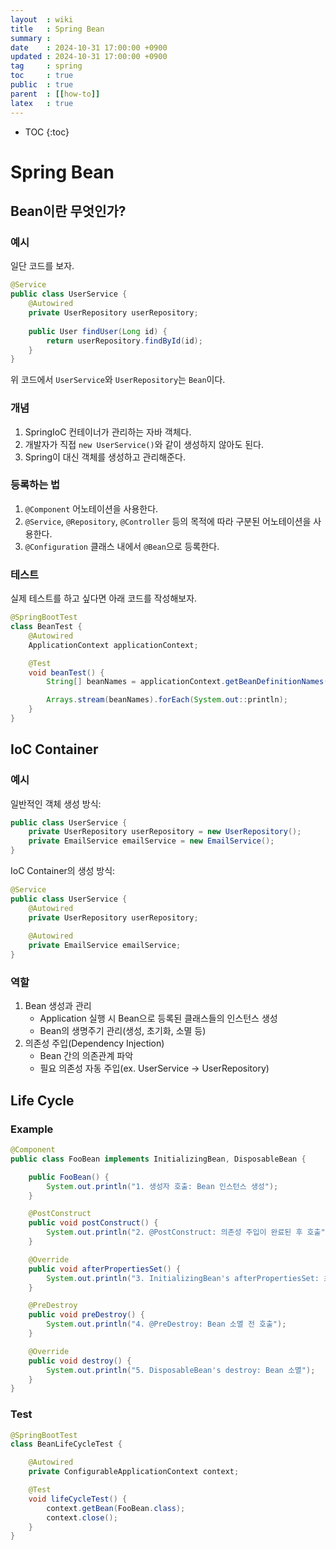 ```yaml
---
layout  : wiki
title   : Spring Bean
summary :
date    : 2024-10-31 17:00:00 +0900
updated : 2024-10-31 17:00:00 +0900
tag     : spring
toc     : true
public  : true
parent  : [[how-to]]
latex   : true
---
```

* TOC
{:toc}

# Spring Bean

## Bean이란 무엇인가?

### 예시

일단 코드를 보자.

```java
@Service
public class UserService {
    @Autowired
    private UserRepository userRepository;
    
    public User findUser(Long id) {
        return userRepository.findById(id);
    }
}
```

위 코드에서 `UserService`와 `UserRepository`는 `Bean`이다.

### 개념

1. SpringIoC 컨테이너가 관리하는 자바 객체다.
2. 개발자가 직접 `new UserService()`와 같이 생성하지 않아도 된다.
3. Spring이 대신 객체를 생성하고 관리해준다.

### 등록하는 법

1. `@Component` 어노테이션을 사용한다.
2. `@Service`, `@Repository`, `@Controller` 등의 목적에 따라 구분된 어노테이션을 사용한다.
3. `@Configuration` 클래스 내에서 `@Bean`으로 등록한다.

### 테스트

실제 테스트를 하고 싶다면 아래 코드를 작성해보자.

```java
@SpringBootTest
class BeanTest {
    @Autowired
    ApplicationContext applicationContext;

    @Test
    void beanTest() {
        String[] beanNames = applicationContext.getBeanDefinitionNames();

        Arrays.stream(beanNames).forEach(System.out::println);
    }
}
```

## IoC Container

### 예시

일반적인 객체 생성 방식:
```java
public class UserService {
    private UserRepository userRepository = new UserRepository();
    private EmailService emailService = new EmailService();
}
```

IoC Container의 생성 방식:
```java
@Service
public class UserService {
    @Autowired
    private UserRepository userRepository;
    
    @Autowired
    private EmailService emailService;
}
```

### 역할

1. Bean 생성과 관리
   - Application 실행 시 Bean으로 등록된 클래스들의 인스턴스 생성
   - Bean의 생명주기 관리(생성, 초기화, 소멸 등)
2. 의존성 주입(Dependency Injection)
   - Bean 간의 의존관계 파악
   - 필요 의존성 자동 주입(ex. UserService -> UserRepository)


## Life Cycle

### Example

```java
@Component
public class FooBean implements InitializingBean, DisposableBean {

    public FooBean() {
        System.out.println("1. 생성자 호출: Bean 인스턴스 생성");
    }

    @PostConstruct
    public void postConstruct() {
        System.out.println("2. @PostConstruct: 의존성 주입이 완료된 후 호출");
    }

    @Override
    public void afterPropertiesSet() {
        System.out.println("3. InitializingBean's afterPropertiesSet: 초기화");
    }

    @PreDestroy
    public void preDestroy() {
        System.out.println("4. @PreDestroy: Bean 소멸 전 호출");
    }

    @Override
    public void destroy() {
        System.out.println("5. DisposableBean's destroy: Bean 소멸");
    }
}
```

### Test

```java
@SpringBootTest
class BeanLifeCycleTest {

    @Autowired
    private ConfigurableApplicationContext context;

    @Test
    void lifeCycleTest() {
        context.getBean(FooBean.class);
        context.close();
    }
}
```
